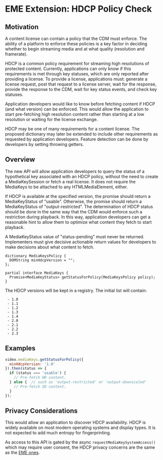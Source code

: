 # EME Extension: HDCP Policy Check

## Motivation

A content license can contain a policy that the CDM must enforce. The ability
of a platform to enforce these policies is a key factor in deciding whether to
begin streaming media and at what quality (resolution and framerate).

HDCP is a common policy requirement for streaming high resolutions of protected
content. Currently, applications can only know if this requirements is met
through key statuses, which are only reported after providing a license. To
provide a license, applications must: generate a license request, post that
request to a license server, wait for the response, provide the response to the
CDM, wait for key status events, and check key statuses.

Application developers would like to know before fetching content if HDCP (and
what version) can be enforced. This would allow the application to start
pre-fetching high resolution content rather than starting at a low resolution or
waiting for the license exchange.

HDCP may be one of many requirements for a content license. The proposed
dictionary may later be extended to include other requirements as requested by
application developers. Feature detection can be done by developers by setting
throwing getters.


## Overview

The new API will allow application developers to query the status of a
hypothetical key associated with an HDCP policy, without the need to create a
MediaKeySession or fetch a real license. It does not require the MediaKeys to be
attached to any HTMLMediaElement, either.

If HDCP is available at the specified version, the promise should return
a MediaKeyStatus of "usable". Otherwise, the promise should return
a MediaKeyStatus of "output-restricted".  The determination of HDCP status
should be done in the same way that the CDM would enforce such a restriction
during playback.  In this way, application developers can get a reasonable hint
to allow them to optimize what content they fetch to start playback.

A MediaKeyStatus value of "status-pending" must never be returned. Implementers
must give decisive actionable return values for developers to make decisions
about what content to fetch.

```
dictionary MediaKeysPolicy {
  DOMString minHdcpVersion = "";
};

partial interface MediaKeys {
  Promise<MediaKeyStatus> getStatusForPolicy(MediaKeysPolicy policy);
}
```

The HDCP versions will be kept in a registry. The initial list will contain:
```
 - 1.0
 - 1.1
 - 1.2
 - 1.3
 - 1.4
 - 2.0
 - 2.1
 - 2.2
 - 2.3

```


## Examples

```js
video.mediaKeys.getStatusForPolicy({
  minHdcpVersion: '1.0'
}).then(status => {
  if (status === 'usable') {
    // Pre-fetch HD content.
  } else {  // such as 'output-restricted' or 'output-downscaled'
    // Pre-fetch SD content.
  }
});
```


## Privacy Considerations

This would allow an application to discover HDCP availability. HDCP is widely
available on most modern operating systems and display types. It is not expected
to add much entropy for fingerprinting.

As access to this API is gated by the async `requestMediaKeySystemAccess()` which
may require user consent, the HDCP privacy concerns are the same as the
[EME ones](https://w3c.github.io/encrypted-media/#privacy).
